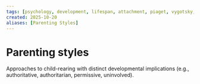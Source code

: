 ```yaml
---
tags: [psychology, development, lifespan, attachment, piaget, vygotsky, adolescence, adulthood, aging, morality]
created: 2025-10-20
aliases: [Parenting Styles]
---
```

# Parenting styles

Approaches to child-rearing with distinct developmental implications (e.g., authoritative, authoritarian, permissive, uninvolved).
